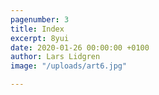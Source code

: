 ```yaml
---
pagenumber: 3
title: Index
excerpt: 8yui
date: 2020-01-26 00:00:00 +0100
author: Lars Lidgren
image: "/uploads/art6.jpg"

---
```

